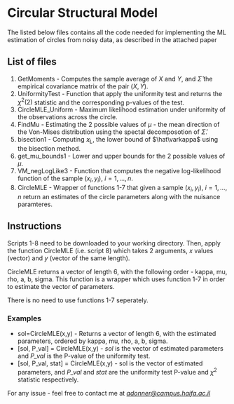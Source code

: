 # Circular Structural Model
The listed below files contains all the code needed for implementing the ML estimation of circles from noisy data, as described in the attached paper 

## List of files
1. GetMoments - Computes the sample average of $X$ and $Y$, and $\widehat{\Sigma}$ the empirical covariance matrix of the pair $(X,Y)$.
2. UniformityTest - Function that apply the uniformity test and returns the $\chi^2(2)$ statistic and the corresponding p-values of the test.
3. CircleMLE_Uniform - Maximum likelihood estimation under uniformity of the observations across the circle.
4. FindMu - Estimating the 2 possible values of $\mu$ - the mean direction of the Von-Mises distribution using the spectal decomposotion of $\widehat\Sigma$.
5. bisection1 - Computing $\varkappa_L$, the lower bound of $\hat\varkappa$ using the bisection method.
6. get_mu_bounds1 - Lower and upper bounds for the 2 possible values of $\mu$.
7. VM_negLogLike3 - Function that computes the negative log-likelihood function of the sample $(x_i,y_i)$, $i=1,\dots,n$.
8. CircleMLE - Wrapper of functions 1-7 that given a sample $(x_i,y_i)$, $i=1,\dots,n$ return an estimates of the circle parameters along with the nuisance paramteres.

## Instructions
Scripts 1-8 need to be downloaded to your working directory. Then, apply the function CircleMLE (i.e. script 8) which takes 2 arguments, $x$ values (vector) and $y$ (vector of the same length). 

CircleMLE returns a vector of length 6, with the following order - kappa, mu, rho, a, b, sigma. This function is a wrapper which uses function 1-7 in order to estimate the vector of parameters. 

There is no need to use functions 1-7 seperately. 

### Examples

* sol=CircleMLE(x,y) - Returns a vector of length 6, with the estimated parameters, ordered by kappa, mu, rho, a, b, sigma.
* [sol, P_val] = CircleMLE(x,y) - *sol* is the vector of estimated parameters and *P_val* is the P-value of the uniformity test.
* [sol, P_val, stat] = CircleMLE(x,y) - sol is the vector of estimated parameters, and *P_val* and *stat* are the uniformity test P-value and $\chi^2$ statistic respectively.


For any issue - feel free to contact me at *adonner@campus.haifa.ac.il*

